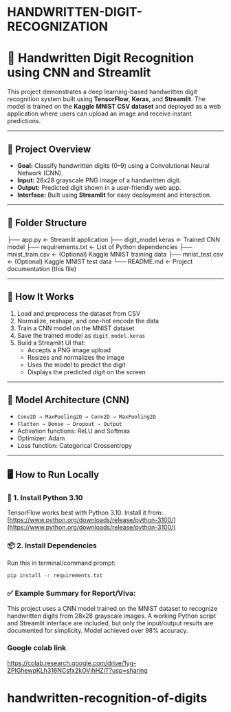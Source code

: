 # HANDWRITTEN-DIGIT-RECOGNIZATION
# 🧠 Handwritten Digit Recognition using CNN and Streamlit

This project demonstrates a deep learning-based handwritten digit recognition system built using **TensorFlow**, **Keras**, and **Streamlit**. The model is trained on the **Kaggle MNIST CSV dataset** and deployed as a web application where users can upload an image and receive instant predictions.

---

## 📌 Project Overview

- **Goal:** Classify handwritten digits (0–9) using a Convolutional Neural Network (CNN).
- **Input:** 28x28 grayscale PNG image of a handwritten digit.
- **Output:** Predicted digit shown in a user-friendly web app.
- **Interface:** Built using **Streamlit** for easy deployment and interaction.

---

## 📁 Folder Structure
├── app.py ← Streamlit application
├── digit_model.keras ← Trained CNN model
├── requirements.txt ← List of Python dependencies
├── mnist_train.csv ← (Optional) Kaggle MNIST training data
├── mnist_test.csv ← (Optional) Kaggle MNIST test data
└── README.md ← Project documentation (this file)


---

## 🚀 How It Works

1. Load and preprocess the dataset from CSV
2. Normalize, reshape, and one-hot encode the data
3. Train a CNN model on the MNIST dataset
4. Save the trained model as `digit_model.keras`
5. Build a Streamlit UI that:
   - Accepts a PNG image upload
   - Resizes and normalizes the image
   - Uses the model to predict the digit
   - Displays the predicted digit on the screen

---

## 🧪 Model Architecture (CNN)

- `Conv2D → MaxPooling2D → Conv2D → MaxPooling2D`
- `Flatten → Dense → Dropout → Output`
- Activation functions: ReLU and Softmax
- Optimizer: Adam
- Loss function: Categorical Crossentropy

---

## 🖥️ How to Run Locally

### 🧩 1. Install Python 3.10
TensorFlow works best with Python 3.10. Install it from:
[https://www.python.org/downloads/release/python-3100/](https://www.python.org/downloads/release/python-3100/)

### 📦 2. Install Dependencies
Run this in terminal/command prompt:

```bash
pip install -r requirements.txt
```

### ✅ Example Summary for Report/Viva:
This project uses a CNN model trained on the MNIST dataset to recognize handwritten digits from 28x28 grayscale images. A working Python script and Streamlit interface are included, but only the input/output results are documented for simplicity. Model achieved over 98% accuracy.

### Google colab link
https://colab.research.google.com/drive/1yg-ZPlGhewpKLh316NCsfx2kOVjhHZiT?usp=sharing
# handwritten-recognition-of-digits
